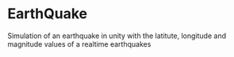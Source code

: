 # EarthQuake
Simulation of an earthquake in unity with the latitute, longitude and magnitude values of a realtime earthquakes


